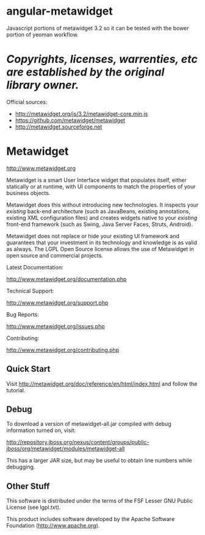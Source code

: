 angular-metawidget
==================

Javascript portions of metawidget 3.2 so it can be tested with the bower portion of yeoman workflow.

*Copyrights, licenses, warrenties, etc are established by the original library owner.*
==========

Official sources:
- http://metawidget.org/js/3.2/metawidget-core.min.js
- https://github.com/metawidget/metawidget
- http://metawidget.sourceforge.net

Metawidget
==========

http://www.metawidget.org

Metawidget is a smart User Interface widget that populates itself, either statically or at runtime, with UI components to match the properties of your business objects.
 
Metawidget does this without introducing new technologies. It inspects your *existing* back-end architecture (such as JavaBeans, existing annotations, existing XML configuration files) and creates widgets native to your *existing* front-end framework (such as Swing, Java Server Faces, Struts, Android).
 
Metawidget does not replace or hide your existing UI framework and guarantees that your investment in its technology and knowledge is as valid as always. The LGPL Open Source license allows the use of Metawidget in open source and commercial projects.

Latest Documentation:

   http://www.metawidget.org/documentation.php

Technical Support:

   http://www.metawidget.org/support.php
   
Bug Reports:
   
   http://www.metawidget.org/issues.php

Contributing:

   http://www.metawidget.org/contributing.php

Quick Start
-----------

Visit http://metawidget.org/doc/reference/en/html/index.html and follow the tutorial.

Debug
-----

To download a version of metawidget-all.jar compiled with debug information turned on, visit:

  http://repository.jboss.org/nexus/content/groups/public-jboss/org/metawidget/modules/metawidget-all

This has a larger JAR size, but may be useful to obtain line numbers while debugging.

Other Stuff
-----------

This software is distributed under the terms of the FSF Lesser GNU Public License (see lgpl.txt).

This product includes software developed by the Apache Software Foundation (http://www.apache.org).
